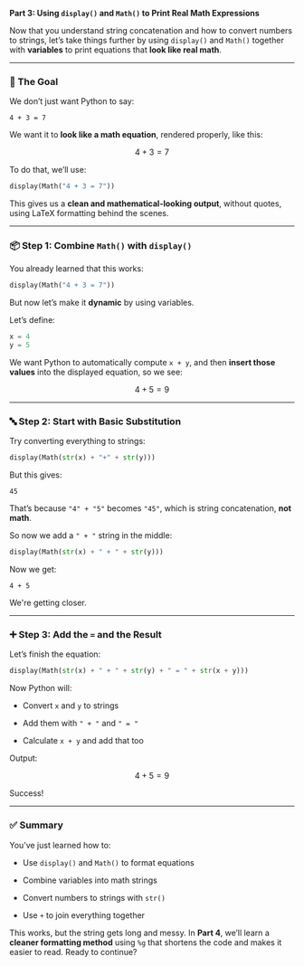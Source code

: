 **Part 3: Using `display()` and `Math()` to Print Real Math Expressions**

Now that you understand string concatenation and how to convert numbers to strings, let’s take things further by using `display()` and `Math()` together with **variables** to print equations that **look like real math**.

---

### 🧪 The Goal

We don’t just want Python to say:

```
4 + 3 = 7
```

We want it to **look like a math equation**, rendered properly, like this:

$$ 4 + 3 = 7 $$

To do that, we’ll use:

```python
display(Math("4 + 3 = 7"))
```

This gives us a **clean and mathematical-looking output**, without quotes, using LaTeX formatting behind the scenes.

---

### 📦 Step 1: Combine `Math()` with `display()`

You already learned that this works:

```python
display(Math("4 + 3 = 7"))
```

But now let’s make it **dynamic** by using variables.

Let’s define:

```python
x = 4
y = 5
```

We want Python to automatically compute `x + y`, and then **insert those values** into the displayed equation, so we see:

$$ 4 + 5 = 9 $$

---

### 🔤 Step 2: Start with Basic Substitution

Try converting everything to strings:

```python
display(Math(str(x) + "+" + str(y)))
```

But this gives:

```
45
```

That’s because `"4" + "5"` becomes `"45"`, which is string concatenation, **not math**.

So now we add a `" + "` string in the middle:

```python
display(Math(str(x) + " + " + str(y)))
```

Now we get:

```
4 + 5
```

We're getting closer.

---

### ➕ Step 3: Add the `=` and the Result

Let’s finish the equation:

```python
display(Math(str(x) + " + " + str(y) + " = " + str(x + y)))
```

Now Python will:

- Convert `x` and `y` to strings
    
- Add them with `" + "` and `" = "`
    
- Calculate `x + y` and add that too
    

Output:

$$ 4 + 5 = 9 $$

Success!

---

### ✅ Summary

You’ve just learned how to:

- Use `display()` and `Math()` to format equations
    
- Combine variables into math strings
    
- Convert numbers to strings with `str()`
    
- Use `+` to join everything together
    

This works, but the string gets long and messy. In **Part 4**, we’ll learn a **cleaner formatting method** using `%g` that shortens the code and makes it easier to read. Ready to continue?